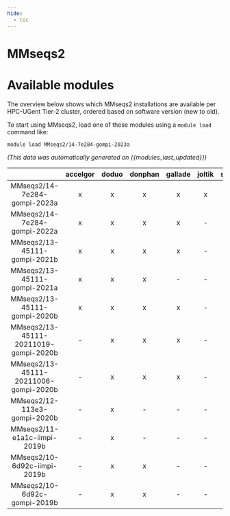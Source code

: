 ```yaml
---
hide:
  - toc
---
```


MMseqs2
=======

# Available modules


The overview below shows which MMseqs2 installations are available per HPC-UGent Tier-2 cluster, ordered based on software version (new to old).

To start using MMseqs2, load one of these modules using a `module load` command like:

```shell
module load MMseqs2/14-7e284-gompi-2023a
```

*(This data was automatically generated on {{modules_last_updated}})*  

| |accelgor|doduo|donphan|gallade|joltik|shinx|skitty|
| :---: | :---: | :---: | :---: | :---: | :---: | :---: | :---: |
|MMseqs2/14-7e284-gompi-2023a|x|x|x|x|x|x|x|
|MMseqs2/14-7e284-gompi-2022a|x|x|x|x|-|-|-|
|MMseqs2/13-45111-gompi-2021b|x|x|x|x|-|-|-|
|MMseqs2/13-45111-gompi-2021a|x|x|x|-|-|-|-|
|MMseqs2/13-45111-gompi-2020b|x|x|x|x|-|-|-|
|MMseqs2/13-45111-20211019-gompi-2020b|-|x|x|x|-|-|-|
|MMseqs2/13-45111-20211006-gompi-2020b|-|x|x|x|-|-|-|
|MMseqs2/12-113e3-gompi-2020b|-|x|-|-|-|-|-|
|MMseqs2/11-e1a1c-iimpi-2019b|-|x|-|-|-|-|-|
|MMseqs2/10-6d92c-iimpi-2019b|-|x|x|-|-|-|-|
|MMseqs2/10-6d92c-gompi-2019b|-|x|x|-|-|-|-|
